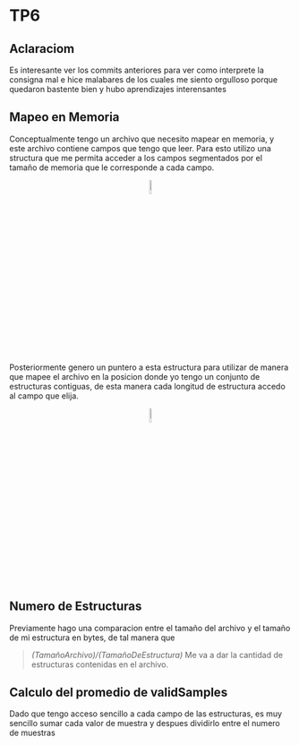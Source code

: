 # TP6
## Aclaraciom
Es interesante ver los commits anteriores para ver como interprete la consigna mal e hice malabares de los cuales me siento orgulloso porque quedaron bastente bien y hubo aprendizajes interensantes

## Mapeo en Memoria
Conceptualmente tengo un archivo que necesito mapear en memoria, y este archivo contiene campos que tengo que leer. Para esto utilizo una structura que me permita acceder a los campos segmentados por el tamaño de memoria que le corresponde a cada campo. 

<p align="center">
 <img width="8%" src="https://raw.githubusercontent.com/ICOMP-UNC/soi--2021--laboratorio-6-Fran-cio/main/imagenes/2021-11-13_15-59.png?token=ATG6MN2MHJD52ZUL55PFJ5LBTFEM4"> 
</p>

Posteriormente genero un puntero a esta estructura para utilizar de manera que mapee el archivo en la posicion donde yo tengo un conjunto de estructuras contiguas, de esta manera cada longitud de estructura accedo al campo que elija.

<p align="center">
 <img width="8%" src="https://raw.githubusercontent.com/ICOMP-UNC/soi--2021--laboratorio-6-Fran-cio/main/imagenes/2021-11-13_16-06.png?token=ATG6MN2BLEDFUQIIDDKT67TBTFEOU"> 
</p>

## Numero de Estructuras
Previamente hago una comparacion entre el tamaño del archivo y el tamaño de mi estructura en bytes, de tal manera que 
> _(TamañoArchivo)/(TamañoDeEstructura)_ 
Me va a dar la cantidad de estructuras contenidas en el archivo.

## Calculo del promedio de validSamples
Dado que tengo acceso sencillo a cada campo de las estructuras, es muy sencillo sumar cada valor de muestra y despues dividirlo entre el numero de muestras
